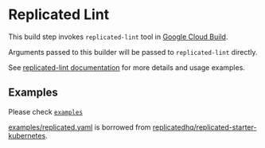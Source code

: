 # Replicated Lint

This build step invokes `replicated-lint` tool in [Google Cloud Build](https://cloud.google.com/cloud-build).

Arguments passed to this builder will be passed to `replicated-lint` directly.

See [replicated-lint documentation](https://github.com/replicatedhq/replicated-lint) for more details and usage examples.

## Examples
Please check [`examples`](./examples)

[examples/replicated.yaml](examples/replicated.yaml) is borrowed from [replicatedhq/replicated-starter-kubernetes](https://github.com/replicatedhq/replicated-starter-kubernetes/blob/master/replicated.yaml).
